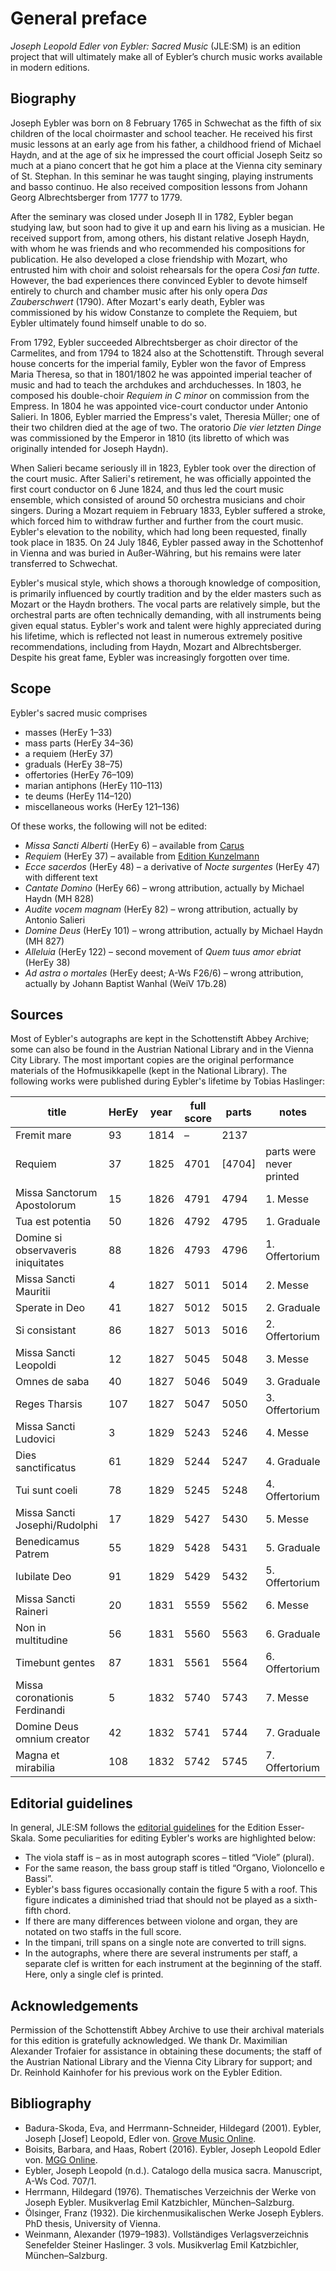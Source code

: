 # General preface

*Joseph Leopold Edler von Eybler: Sacred Music* (JLE:SM) is an edition project that will ultimately make all of Eybler’s church music works available in modern editions.



## Biography

Joseph Eybler was born on 8 February 1765 in Schwechat as the fifth of six children of the local choirmaster and school teacher. He received his first music lessons at an early age from his father, a childhood friend of Michael Haydn, and at the age of six he impressed the court official Joseph Seitz so much at a piano concert that he got him a place at the Vienna city seminary of St. Stephan. In this seminar he was taught singing, playing instruments and basso continuo. He also received composition lessons from Johann Georg Albrechtsberger from 1777 to 1779.

After the seminary was closed under Joseph II in 1782, Eybler began studying law, but soon had to give it up and earn his living as a musician. He received support from, among others, his distant relative Joseph Haydn, with whom he was friends and who recommended his compositions for publication. He also developed a close friendship with Mozart, who entrusted him with choir and soloist rehearsals for the opera *Così fan tutte*. However, the bad experiences there convinced Eybler to devote himself entirely to church and chamber music after his only opera *Das Zauberschwert* (1790). After Mozart's early death, Eybler was commissioned by his widow Constanze to complete the Requiem, but Eybler ultimately found himself unable to do so.

From 1792, Eybler succeeded Albrechtsberger as choir director of the Carmelites, and from 1794 to 1824 also at the Schottenstift. Through several house concerts for the imperial family, Eybler won the favor of Empress Maria Theresa, so that in 1801/1802 he was appointed imperial teacher of music and had to teach the archdukes and archduchesses. In 1803, he composed his double-choir *Requiem in C minor* on commission from the Empress. In 1804 he was appointed vice-court conductor under Antonio Salieri. In 1806, Eybler married the Empress's valet, Theresia Müller; one of their two children died at the age of two. The oratorio *Die vier letzten Dinge* was commissioned by the Emperor in 1810 (its libretto of which was originally intended for Joseph Haydn).

When Salieri became seriously ill in 1823, Eybler took over the direction of the court music. After Salieri's retirement, he was officially appointed the first court conductor on 6 June 1824, and thus led the court music ensemble, which consisted of around 50 orchestra musicians and choir singers. During a Mozart requiem in February 1833, Eybler suffered a stroke, which forced him to withdraw further and further from the court music. Eybler's elevation to the nobility, which had long been requested, finally took place in 1835. On 24 July 1846, Eybler passed away in the Schottenhof in Vienna and was buried in Außer-Währing, but his remains were later transferred to Schwechat.

Eybler's musical style, which shows a thorough knowledge of composition, is primarily influenced by courtly tradition and by the elder masters such as Mozart or the Haydn brothers. The vocal parts are relatively simple, but the orchestral parts are often technically demanding, with all instruments being given equal status. Eybler's work and talent were highly appreciated during his lifetime, which is reflected not least in numerous extremely positive recommendations, including from Haydn, Mozart and Albrechtsberger. Despite his great fame, Eybler was increasingly forgotten over time.



## Scope

Eybler's sacred music comprises

- masses (HerEy 1–33)
- mass parts (HerEy 34–36)
- a requiem (HerEy 37)
- graduals (HerEy 38–75)
- offertories (HerEy 76–109)
- marian antiphons (HerEy 110–113)
- te deums (HerEy 114–120)
- miscellaneous works (HerEy 121–136)

Of these works, the following will not be edited:

- *Missa Sancti Alberti* (HerEy 6) – available from [Carus](https://www.carus-verlag.com/musiknoten-und-aufnahmen/eybler-missa-sancti-alberti-2708400.html)
- *Requiem* (HerEy 37) – available from [Edition Kunzelmann](https://www.kunzelmann.ch/en/requiem-oct-10287)
- *Ecce sacerdos* (HerEy 48) – a derivative of *Nocte surgentes* (HerEy 47) with different text
- *Cantate Domino* (HerEy 66) – wrong attribution, actually by Michael Haydn (MH 828)
- *Audite vocem magnam* (HerEy 82) – wrong attribution, actually by Antonio Salieri
- *Domine Deus* (HerEy 101) – wrong attribution, actually by Michael Haydn (MH 827)
- *Alleluia* (HerEy 122) – second movement of *Quem tuus amor ebriat* (HerEy 38)
- *Ad astra o mortales* (HerEy deest; A-Ws F26/6) – wrong attribution, actually by Johann Baptist Wanhal (WeiV 17b.28)



## Sources

Most of Eybler's autographs are kept in the Schottenstift Abbey Archive; some can also be found in the Austrian National Library and in the Vienna City Library. The most important copies are the original performance materials of the Hofmusikkapelle (kept in the National Library). The following works were published during Eybler's lifetime by Tobias Haslinger:

|title                             |HerEy|year|full score|parts |notes                   |
|----------------------------------|-----|----|----------|------|------------------------|
|Fremit mare                       |93   |1814|–         |2137  |                        |
|Requiem                           |37   |1825|4701      |[4704]|parts were never printed|
|Missa Sanctorum Apostolorum       |15   |1826|4791      |4794  |1. Messe                |
|Tua est potentia                  |50   |1826|4792      |4795  |1. Graduale             |
|Domine si observaveris iniquitates|88   |1826|4793      |4796  |1. Offertorium          |
|Missa Sancti Mauritii             |4    |1827|5011      |5014  |2. Messe                |
|Sperate in Deo                    |41   |1827|5012      |5015  |2. Graduale             |
|Si consistant                     |86   |1827|5013      |5016  |2. Offertorium          |
|Missa Sancti Leopoldi             |12   |1827|5045      |5048  |3. Messe                |
|Omnes de saba                     |40   |1827|5046      |5049  |3. Graduale             |
|Reges Tharsis                     |107  |1827|5047      |5050  |3. Offertorium          |
|Missa Sancti Ludovici             |3    |1829|5243      |5246  |4. Messe                |
|Dies sanctificatus                |61   |1829|5244      |5247  |4. Graduale             |
|Tui sunt coeli                    |78   |1829|5245      |5248  |4. Offertorium          |
|Missa Sancti Josephi/Rudolphi     |17   |1829|5427      |5430  |5. Messe                |
|Benedicamus Patrem                |55   |1829|5428      |5431  |5. Graduale             |
|Iubilate Deo                      |91   |1829|5429      |5432  |5. Offertorium          |
|Missa Sancti Raineri              |20   |1831|5559      |5562  |6. Messe                |
|Non in multitudine                |56   |1831|5560      |5563  |6. Graduale             |
|Timebunt gentes                   |87   |1831|5561      |5564  |6. Offertorium          |
|Missa coronationis Ferdinandi     |5    |1832|5740      |5743  |7. Messe                |
|Domine Deus omnium creator        |42   |1832|5741      |5744  |7. Graduale             |
|Magna et mirabilia                |108  |1832|5742      |5745  |7. Offertorium          |



## Editorial guidelines

In general, JLE:SM follows the [editorial guidelines](https://edition.esser-skala.at/about/editorial-guidelines/) for the Edition Esser-Skala. Some peculiarities for editing Eybler's works are highlighted below:

- The viola staff is – as in most autograph scores – titled “Viole” (plural).
- For the same reason, the bass group staff is titled “Organo, Violoncello e Bassi”.
- Eybler's bass figures occasionally contain the figure 5 with a roof. This figure indicates a diminished triad that should not be played as a sixth-fifth chord.
- If there are many differences between violone and organ, they are notated on two staffs in the full score.
- In the timpani, trill spans on a single note are converted to trill signs.
- In the autographs, where there are several instruments per staff, a separate clef is written for each instrument at the beginning of the staff. Here, only a single clef is printed.



## Acknowledgements

Permission of the Schottenstift Abbey Archive to use their archival materials for this edition is gratefully acknowledged. We thank Dr. Maximilian Alexander Trofaier for assistance in obtaining these documents; the staff of the Austrian National Library and the Vienna City Library for support; and Dr. Reinhold Kainhofer for his previous work on the Eybler Edition.



## Bibliography

- Badura-Skoda, Eva, and Herrmann-Schneider, Hildegard (2001). Eybler, Joseph [Josef] Leopold, Edler von. [Grove Music Online](https://doi.org/10.1093/gmo/9781561592630.article.40047).
- Boisits, Barbara, and Haas, Robert (2016). Eybler, Joseph Leopold Edler von. [MGG Online](https://www.mgg-online.com/mgg/stable/13179).
- Eybler, Joseph Leopold (n.d.). Catalogo della musica sacra. Manuscript, A-Ws Cod. 707/1.
- Herrmann, Hildegard (1976). Thematisches Verzeichnis der Werke von Joseph Eybler. Musikverlag Emil Katzbichler, München–Salzburg.
- Ölsinger, Franz (1932). Die kirchenmusikalischen Werke Joseph Eyblers. PhD thesis, University of Vienna.
- Weinmann, Alexander (1979–1983). Vollständiges Verlagsverzeichnis Senefelder Steiner Haslinger. 3 vols. Musikverlag Emil Katzbichler, München–Salzburg.
